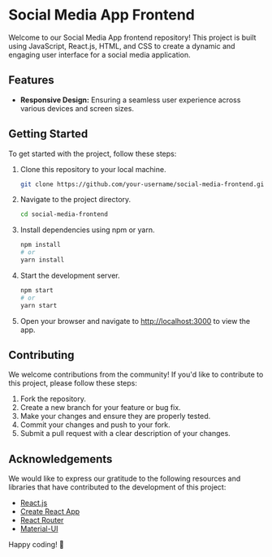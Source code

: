 # Social Media App Frontend

Welcome to our Social Media App frontend repository! This project is built using JavaScript, React.js, HTML, and CSS to create a dynamic and engaging user interface for a social media application.

## Features
- **Responsive Design:** Ensuring a seamless user experience across various devices and screen sizes.

## Getting Started

To get started with the project, follow these steps:

1. Clone this repository to your local machine.
   ```bash
   git clone https://github.com/your-username/social-media-frontend.git
   ```

2. Navigate to the project directory.
   ```bash
   cd social-media-frontend
   ```

3. Install dependencies using npm or yarn.
   ```bash
   npm install
   # or
   yarn install
   ```

4. Start the development server.
   ```bash
   npm start
   # or
   yarn start
   ```

5. Open your browser and navigate to [http://localhost:3000](http://localhost:3000) to view the app.

## Contributing

We welcome contributions from the community! If you'd like to contribute to this project, please follow these steps:

1. Fork the repository.
2. Create a new branch for your feature or bug fix.
3. Make your changes and ensure they are properly tested.
4. Commit your changes and push to your fork.
5. Submit a pull request with a clear description of your changes.


## Acknowledgements

We would like to express our gratitude to the following resources and libraries that have contributed to the development of this project:

- [React.js](https://reactjs.org/)
- [Create React App](https://create-react-app.dev/)
- [React Router](https://reactrouter.com/)
- [Material-UI](https://material-ui.com/)



Happy coding! 🚀
